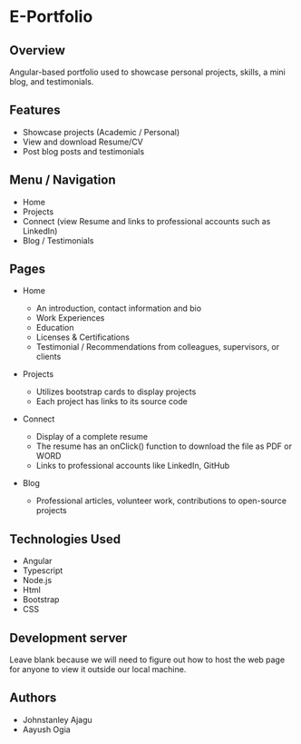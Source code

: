 # E-Portfolio

## Overview 
Angular-based portfolio used to showcase personal projects, skills, a mini blog, and testimonials.

## Features 
- Showcase projects (Academic / Personal)
- View and download Resume/CV
- Post blog posts and testimonials

## Menu / Navigation 
- Home
- Projects
- Connect (view Resume and links to professional accounts such as LinkedIn)
- Blog / Testimonials

## Pages
- Home
    - An introduction, contact information and bio
    - Work Experiences
    - Education
    - Licenses & Certifications
    - Testimonial / Recommendations from colleagues, supervisors, or clients 

- Projects
    - Utilizes bootstrap cards to display projects
    - Each project has links to its source code

- Connect
    - Display of a complete resume
    - The resume has an onClick() function to download the file as PDF or WORD
    - Links to professional accounts like LinkedIn, GitHub

- Blog
    - Professional articles, volunteer work, contributions to open-source projects

## Technologies Used
- Angular
- Typescript
- Node.js
- Html
- Bootstrap
- CSS

## Development server
Leave blank because we will need to figure out how to host the web page for anyone to view it outside our local machine.

## Authors
- Johnstanley Ajagu
- Aayush Ogia
